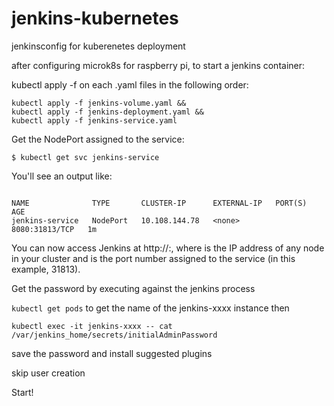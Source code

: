 # jenkins-kubernetes
jenkinsconfig for kuberenetes deployment

after configuring microk8s for raspberry pi, to start a jenkins container:

kubectl apply -f on each .yaml files in the following order:

```
kubectl apply -f jenkins-volume.yaml &&
kubectl apply -f jenkins-deployment.yaml &&
kubectl apply -f jenkins-service.yaml
```

Get the NodePort assigned to the service:

`$ kubectl get svc jenkins-service`

You'll see an output like:
```

NAME              TYPE       CLUSTER-IP      EXTERNAL-IP   PORT(S)          AGE
jenkins-service   NodePort   10.108.144.78   <none>        8080:31813/TCP   1m
```

You can now access Jenkins at http://<Node-IP>:<NodePort>, where <Node-IP> is the IP address of any node in your cluster and <NodePort> is the port number assigned to the service (in this example, 31813).

Get the password by executing against the jenkins process

`kubectl get pods` to get the name of the jenkins-xxxx instance then 
```
kubectl exec -it jenkins-xxxx -- cat /var/jenkins_home/secrets/initialAdminPassword
```

save the password and install suggested plugins

skip user creation

Start!